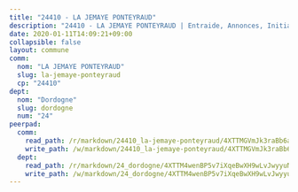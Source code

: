 ```yaml
---
title: "24410 - LA JEMAYE PONTEYRAUD"
description: "24410 - LA JEMAYE PONTEYRAUD | Entraide, Annonces, Initiatives"
date: 2020-01-11T14:09:21+09:00
collapsible: false
layout: commune
comm:
  nom: "LA JEMAYE PONTEYRAUD"
  slug: la-jemaye-ponteyraud
  cp: "24410"
dept:
  nom: "Dordogne"
  slug: dordogne
  num: "24"
peerpad:
  comm:
    read_path: /r/markdown/24410_la-jemaye-ponteyraud/4XTTMGVmJk3raBb6aTHMTCJA6N7p4X5psXqiAmjXHhiL5zeA9
    write_path: /w/markdown/24410_la-jemaye-ponteyraud/4XTTMGVmJk3raBb6aTHMTCJA6N7p4X5psXqiAmjXHhiL5zeA9-K3TgV6Rp9pEVB6HFdmbePTZ5fK4kd3rVZcKfagNqaw8b1bdBKYzTPbi34AzcQ1YREQXxYrRkNVwgXuFRCMUQ9fR9yqQqUAgxng1V4LYuGQoA6kQCK6iUNbLFz16nm5oNmmYgUm2V
  dept:
    read_path: /r/markdown/24_dordogne/4XTTM4wenBP5v7iXqeBwXH9wLvJwyyuNKzLxRyGzSZXmCuzgg
    write_path: /w/markdown/24_dordogne/4XTTM4wenBP5v7iXqeBwXH9wLvJwyyuNKzLxRyGzSZXmCuzgg-K3TgUusQQUSAmJPXozCTSBeqjqksxkVWGVxtHwEFrs5RuocQr8weKG2oQg7MVeg2F9Hhv7ggtBiBU8D9pdXEPa9M67VU3BzgAG9BCtQw3VY3Xcxk2YSegk3iUXMkpicGxxJr7mWp
---
```


